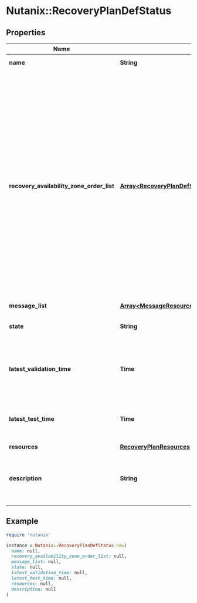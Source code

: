 # Nutanix::RecoveryPlanDefStatus

## Properties

| Name | Type | Description | Notes |
| ---- | ---- | ----------- | ----- |
| **name** | **String** | Recovery Plan name |  |
| **recovery_availability_zone_order_list** | [**Array&lt;RecoveryPlanDefStatusRecoveryAvailabilityZoneOrderListInner&gt;**](RecoveryPlanDefStatusRecoveryAvailabilityZoneOrderListInner.md) | List of recovery Availability Zones order list. Each unique Availability Zone order list will be reported. A cluster might also be specified for each Availability Zone in the Availability Zones order list, in case the entity is protected for replication to/from a cluster in the Protection Policy.  |  |
| **message_list** | [**Array&lt;MessageResource&gt;**](MessageResource.md) |  | [optional] |
| **state** | **String** | The state of the Recovery Plan entity. | [optional] |
| **latest_validation_time** | **Time** | Time when latest validation was done for Recovery Plan. | [optional] |
| **latest_test_time** | **Time** | Time when latest test was done for Recovery Plan. | [optional] |
| **resources** | [**RecoveryPlanResources**](RecoveryPlanResources.md) |  |  |
| **description** | **String** | A description or user annotation for the Recovery Plan. | [optional] |

## Example

```ruby
require 'nutanix'

instance = Nutanix::RecoveryPlanDefStatus.new(
  name: null,
  recovery_availability_zone_order_list: null,
  message_list: null,
  state: null,
  latest_validation_time: null,
  latest_test_time: null,
  resources: null,
  description: null
)
```

